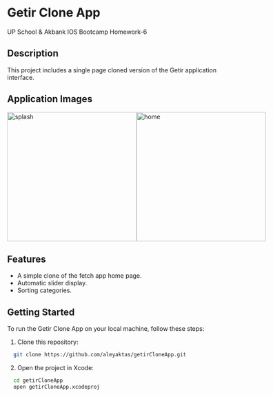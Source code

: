 # Getir Clone App

UP School & Akbank IOS Bootcamp Homework-6

## Description

This project includes a single page cloned version of the Getir application interface.

## Application Images


<div style="display: flex; flex-direction: row;">
  <img width="300" alt="splash" src="https://github.com/aleyaktas/GetirCloneApp/assets/76265779/0b876a03-f974-429b-892e-96a73676592f">
  <img width="300" alt="home" src="https://github.com/aleyaktas/GetirCloneApp/assets/76265779/34fca5a8-fa6e-43ed-9e87-7450536e777f">
</div>



## Features

- A simple clone of the fetch app home page.
- Automatic slider display.
- Sorting categories.

## Getting Started

To run the Getir Clone App on your local machine, follow these steps:

1. Clone this repository:

```bash
  git clone https://github.com/aleyaktas/getirCloneApp.git
```

2. Open the project in Xcode:

```bash
  cd getirCloneApp
  open getirCloneApp.xcodeproj
```






